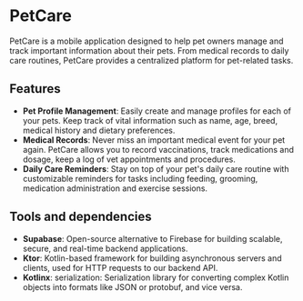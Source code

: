 # PetCare

PetCare is a mobile application designed to help pet owners manage and track important information about their pets. From medical records to daily care routines, PetCare provides a centralized platform for pet-related tasks.

## Features

- **Pet Profile Management**: Easily create and manage profiles for each of your pets. Keep track of vital information such as name, age, breed, medical history and dietary preferences.
- **Medical Records**: Never miss an important medical event for your pet again. PetCare allows you to record vaccinations, track medications and dosage, keep a log of vet appointments and procedures.
- **Daily Care Reminders**: Stay on top of your pet's daily care routine with customizable reminders for tasks including feeding, grooming, medication administration and exercise sessions.

## Tools and dependencies
- **Supabase**: Open-source alternative to Firebase for building scalable, secure, and real-time backend applications.​
- **Ktor**: Kotlin-based framework for building asynchronous servers and clients, used for HTTP requests to our backend API.​
- **Kotlinx**: serialization: Serialization library for converting complex Kotlin objects into formats like JSON or protobuf, and vice versa.​

